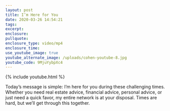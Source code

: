 ```yaml
---
layout: post
title: I’m Here for You
date: 2020-03-26 14:54:21
tags:
excerpt:
enclosure:
pullquote:
enclosure_type: video/mp4
enclosure_time:
use_youtube_image: true
youtube_alternate_image: /uploads/cohen-youtube-8.jpg
youtube_code: 9MjuYybpXc4
---
```


{% include youtube.html %}

Today’s message is simple: I’m here for you during these challenging times. Whether you need real estate advice, financial advice, personal advice, or just need a quick favor, my entire network is at your disposal. Times are hard, but we’ll get through this together.